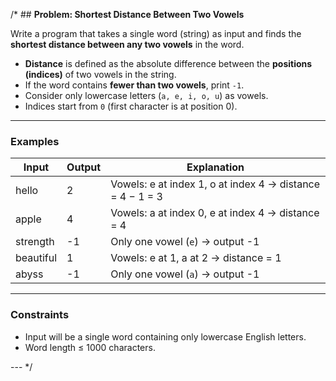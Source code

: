 /* ## **Problem: Shortest Distance Between Two Vowels**

Write a program that takes a single word (string) as input and finds the **shortest distance between any two vowels** in the word.

* **Distance** is defined as the absolute difference between the **positions (indices)** of two vowels in the string.
* If the word contains **fewer than two vowels**, print `-1`.
* Consider only lowercase letters (`a, e, i, o, u`) as vowels.
* Indices start from `0` (first character is at position 0).

---

### **Examples**

| Input     | Output | Explanation                                               |
| --------- | ------ | --------------------------------------------------------- |
| hello     | 2      | Vowels: e at index 1, o at index 4 → distance = 4 − 1 = 3 |
| apple     | 4      | Vowels: a at index 0, e at index 4 → distance = 4         |
| strength  | -1     | Only one vowel (`e`) → output -1                          |
| beautiful | 1      | Vowels: e at 1, a at 2 → distance = 1                     |
| abyss     | -1     | Only one vowel (`a`) → output -1                          |

---

### **Constraints**

* Input will be a single word containing only lowercase English letters.
* Word length ≤ 1000 characters.

--- */
